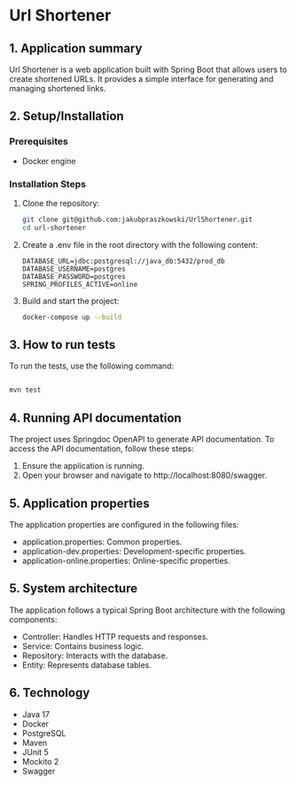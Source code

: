 # Url Shortener

## 1. Application summary

Url Shortener is a web application built with Spring Boot that allows users to create shortened URLs. It provides a simple interface for generating and managing shortened links.

## 2. Setup/Installation

### Prerequisites

- Docker engine

### Installation Steps

1. Clone the repository:
   ```sh
   git clone git@github.com:jakubpraszkowski/UrlShortener.git
   cd url-shortener

2. Create a .env file in the root directory with the following content:
    ```shell
   DATABASE_URL=jdbc:postgresql://java_db:5432/prod_db
    DATABASE_USERNAME=postgres
    DATABASE_PASSWORD=postgres
    SPRING_PROFILES_ACTIVE=online
   
3. Build and start the project:
    ```sh
    docker-compose up --build

## 3. How to run tests
To run the tests, use the following command:

```sh

mvn test
```

## 4. Running API documentation
The project uses Springdoc OpenAPI to generate API documentation. To access the API documentation, follow these steps:
1. Ensure the application is running.
2. Open your browser and navigate to http://localhost:8080/swagger.

## 5. Application properties
The application properties are configured in the following files:
- application.properties: Common properties.
- application-dev.properties: Development-specific properties.
- application-online.properties: Online-specific properties.

## 5. System architecture

The application follows a typical Spring Boot architecture with the following components:  
- Controller: Handles HTTP requests and responses.
- Service: Contains business logic.
- Repository: Interacts with the database.
- Entity: Represents database tables.

## 6. Technology
- Java 17
- Docker
- PostgreSQL
- Maven
- JUnit 5
- Mockito 2
- Swagger